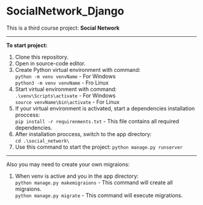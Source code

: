 # SocialNetwork_Django
This is a third course project: **Social Network**

<hr/>

**To start project:**
1. Clone this repository.
2. Open in source-code editor.
3. Create Python virtual environment with command:  
   ```python -m venv venvName```  - For Windows  
   ```python3 -m venv venvName``` - Fro Linux 
5. Start virtual environment with command:   
   ```.\venv\Scripts\activate``` - For Windows   
   ```source venvName\bin\activate``` - For Linux  
6. If your virtual environment is activated, start a dependencies installation proccess:   
   ```pip install -r requirenments.txt``` - This file contains all required dependencies.
7. After installation proccess, switch to the app directory:   
   ```cd .\social_network\```
8. Use this command to start the project:
   ```python manage.py runserver```
<hr/>

Also you may need to create your own migraions: 
1. When venv is active and you in the app directory:   
   ```python manage.py makemigraions``` - This command will create all migraions.   
   ```python manage.py migrate``` - This command will execute migrations. 
